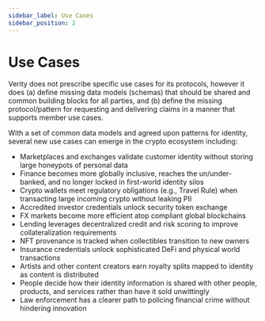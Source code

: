 ```yaml
---
sidebar_label: Use Cases
sidebar_position: 2
---
```


# Use Cases

Verity does not prescribe specific use cases for its protocols, however it does (a) define missing data models (schemas) that should be shared and common building blocks for all parties, and (b) define the missing protocol/pattern for requesting and delivering claims in a manner that supports member use cases.

With a set of common data models and agreed upon patterns for identity, several new use cases can emerge in the crypto ecosystem including:

- Marketplaces and exchanges validate customer identity without storing large honeypots of personal data
- Finance becomes more globally inclusive, reaches the un/under-banked, and no longer locked in first-world identity silos
- Crypto wallets meet regulatory obligations (e.g., Travel Rule) when transacting large incoming crypto without leaking PII
- Accredited investor credentials unlock security token exchange
- FX markets become more efficient atop compliant global blockchains
- Lending leverages decentralized credit and risk scoring to improve collateralization requirements
- NFT provenance is tracked when collectibles transition to new owners
- Insurance credentials unlock sophisticated DeFi and physical world transactions
- Artists and other content creators earn royalty splits mapped to identity as content is distributed
- People decide how their identity information is shared with other people, products, and services rather than have it sold unwittingly
- Law enforcement has a clearer path to policing financial crime without hindering innovation
